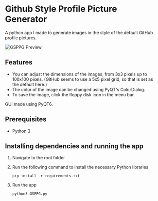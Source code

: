 # Github Style Profile Picture Generator

A python app I made to generate images in the style of the default GitHub profile pictures. 

![GSPPG Preview](https://github.com/user-attachments/assets/9fade441-aba7-48c6-afb0-5b5880df34ac)

## Features
- You can adjust the dimensions of the images, from 3x3 pixels up to 100x100 pixels. (GitHub seems to use a 5x5 pixel grid, so that is set as the default here.) 
- The color of the image can be changed using PyQT's ColorDialog.  
- To save the image, click the floppy disk icon in the menu bar.  

GUI made using PyQT6. 

## Prerequisites

- Python 3

## Installing dependencies and running the app

1. Navigate to the root folder

2. Run the following command to install the necessary Python libraries

       pip install -r requirements.txt
 
3. Run the app

       python3 GSPPG.py
